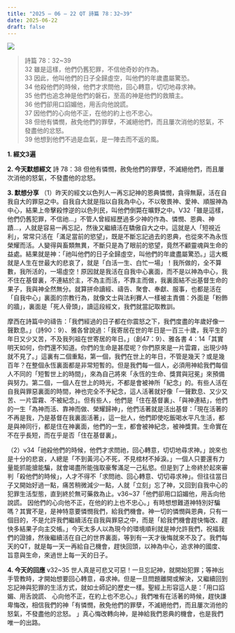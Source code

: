 ```yaml
---
title: "2025 – 06 – 22 QT 詩篇 78：32~39"
date: 2025-06-22
draft: false
---
```


![](/images/詩篇78.jpg)
> 詩篇 78：32~39  
> 32 雖是這樣，他們仍舊犯罪，不信他奇妙的作為。  
> 33 因此，他叫他們的日子全歸虛空，叫他們的年歲盡屬驚恐。  
> 34 他殺他們的時候，他們才求問他，回心轉意，切切地尋求神。  
> 35 他們也追念神是他們的磐石，至高的神是他們的救贖主。  
> 36 他們卻用口諂媚他，用舌向他說謊。  
> 37 因他們的心向他不正，在他的約上也不忠心。  
> 38 但他有憐憫，赦免他們的罪孽，不滅絕他們，而且屢次消他的怒氣，不發盡他的忿怒。  
> 39 他想到他們不過是血氣，是一陣去而不返的風。  



**1.  經文3遍**

**2. 今天默想經文**
詩 78：38 但他有憐憫，赦免他們的罪孽，不滅絕他們，而且屢次消他的怒氣，不發盡他的忿怒。

**3. 默想分享**
（1）昨天的經文以色列人一再忘記神的恩典憐憫，貪得無厭，活在自我自大的罪惡之中。自我自大就是指以自我為中心，不以敬畏神、愛神、順服神為中心，結果上帝擊殺悖逆的以色列民，叫他們倒斃在曠野之中。V32「雖是這樣，他們仍舊犯罪，不信祂…」不管人曾經經歷過多少神的作為、憐憫、恩典、神蹟…，人就是容易一再忘記，然後又繼續活在驕傲自大之中。這就是人「短視近利」，常常只活在「滿足當前的慾望」，既是不斷忘記過去的恩典，也從來不為永恆榮耀而活。人變得與畜類無異，不斷只是為了眼前的慾望，竟然不顧靈魂與生命的益處。結果就是神：「祂叫他們的日子全歸虛空，叫他們的年歲盡屬驚恐。」這大概就是人生在世最大的悲哀了，就是「白活一生、白忙一場」！我所做的，全不算數，我所活的，一場虛空！原因就是我活在自我中心裏面，而不是以神為中心，我不住在基督裏，不連結於主，不為主而活，不靠主而做，我裏面結不出基督生命的果子，我與神全然無分。就算拼命讀經、禱告、聚會、奉獻、服事，也都是活在「自我中心」裏面的宗教行為，就像文士與法利賽人一樣被主責備：外面是「粉飾的牆」，裏面是「死人骨頭」，讀這段經文，我們就當記取教訓。

摩西在詩篇中的禱告：「我們經過的日子都在你震怒之下，我們度盡的年歲好像一聲歎息。」（詩90：9）、雅各曾說過：「我寄居在世的年日是一百三十歲，我平生的年日又少又苦，不及我列祖在世寄居的年日。」（創47：9）、雅各書 4：14「其實明天如何，你們還不知道。你們的生命是甚麼呢？你們原來是一片雲霧，出現少時就不見了。」這裏有二個重點，第一個，我們在世上的年日，不管是幾天？或是幾百年？在整個永恆裏面都是非常短暫的。但是我們每一個人，必須用神給我們每個人不同的「短暫世上的時間」，來為自己將來「永恆的生命、獎賞與冠冕」來預備與努力。第二個，一個人在世上的時光，不都是會被神所「紀念」的。有些人活在自我與罪惡裏面的時間，神也完全不予紀念，這人活著就好像「一聲歎息、又少又苦、一片雲霧、不被紀念」。但有些人，他們是「住在基督裏」、「與神連結」，他們的一生「為神而活、靠神而做、榮耀歸神」，他們活著就是活出基督：「現在活著的不再是我，乃是基督在我裏面活著」，這一批人，他們即使吃飯喝水平凡生活，都是與神同行，都是住在神裏面，他們的一生，都會被神紀念，被神獎賞。生命實在不在乎長短，而在乎是否「住在基督裏」。

（2）v34「祂殺他們的時候，他們才求問祂，回心轉意，切切地尋求神。」說來也是十分的悲哀，人總是「不到黃河心不死，不見棺材不掉淚。」一個人只要還有力量能抓能搶能騙，就會竭盡所能強取豪奪滿足一己私慾。但是到了上帝終於起來審判「殺他們的時候」，人才不得不「求問祂、回心轉意、切切尋求神」。但往往當日子又開始好過一點，痛苦稍微減少一點，人就「立刻」忘了神，又回到自我中心的犯罪生活型態，直到終於無可藥救為止。v36~37「他們卻用口諂媚他，用舌向他說謊。 因他們的心向他不正，在他的約上也不忠心。」有時想想難道神特別好騙嗎？其實不是，是神特意要憐憫我們，給我們機會。神一切的憐憫與恩典，只有一個目的，不是允許我們繼續活在自我與罪惡之中，而是「給我們機會趕快悔改、趕快多結果子向主交帳。」今天太多人以為現今的環境順利就是神允許我們，祝福我們的證據，然後繼續活在自己的世界裏面，等到有一天才後悔就來不及了。我們每天的QT，就是每一天一再給自己機會，趕快回頭，以神為中心，追求神的國度、旨意與生命，來過世上每一天的日子。

**4. 今天的回應**
v32\~35 世人真是可悲又可惡！一旦忘記神，就開始犯罪；等神出手管教時，才開始想要回心轉意，尋求神。但是一旦問題離開或解決，又繼續回到忘記神與犯罪的生活方式，就如士師記的歷史一樣。聖經上形容這人是：「用口諂媚、用舌說謊、 心向他不正，在約上也不忠心。」我們唯有在活著的時候，趕快謙卑悔改，相信我們的神「有憐憫，赦免他們的罪孽，不滅絕他們，而且屢次消他的怒氣，不發盡他的忿怒。 」真心悔改轉向神，是神給我們恩典的機會，也是我們唯一的出路。
